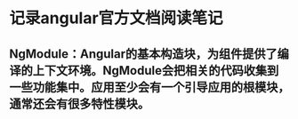 # 记录angular官方文档阅读笔记

## NgModule：Angular的基本构造块，为组件提供了编译的上下文环境。NgModule会把相关的代码收集到一些功能集中。应用至少会有一个引导应用的根模块，通常还会有很多特性模块。
